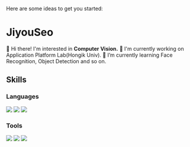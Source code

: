 Here are some ideas to get you started:
# JiyouSeo
👋 Hi there! I'm interested in **Computer Vision.**
🔭 I'm currently working on Application Platform Lab(Hongik Univ).
🌱 I’m currently learning Face Recognition, Object Detection and so on.


## Skills
### Languages
<img src="https://img.shields.io/badge/Python-3776AB?style=flat-square&logo=Python&logoColor=white"/> <img src="https://img.shields.io/badge/C-A8B9CC?style=flat-square&logo=C&logoColor=white"/> <img src="https://img.shields.io/badge/C++-00599C?style=flat-square&logo=C++&logoColor=white"/> 

### Tools
<img src="https://img.shields.io/badge/Git-F05032?style=flat-square&logo=Git&logoColor=black"/> <img src="https://img.shields.io/badge/GitHub-181717?style=flat-square&logo=Github &logoColor=black"/> <img src="https://img.shields.io/badge/Docker-2496ED?style=flat-square&logo=Docker&logoColor=blue"/>

